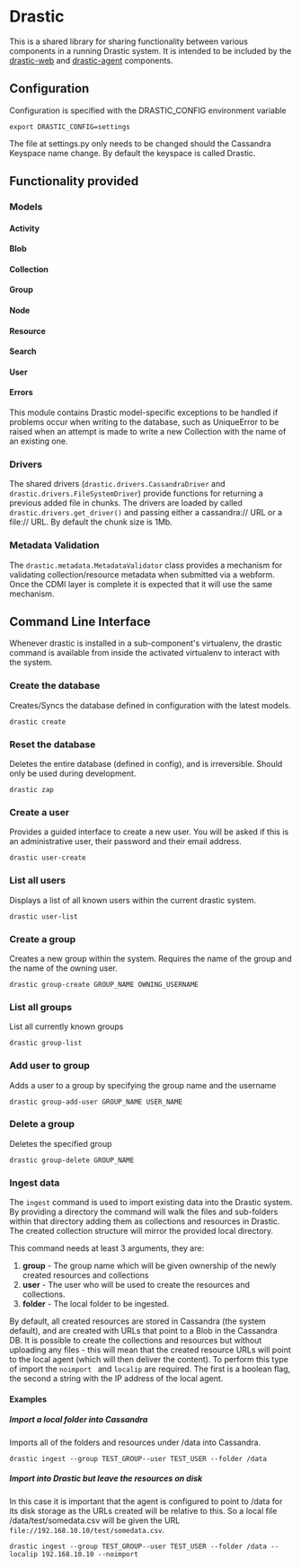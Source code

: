 # Drastic

This is a shared library for sharing functionality between various components in a running Drastic system.  It is intended to be included by the [drastic-web](https://bitbucket.org/archivea/drastic-web) and [drastic-agent](https://bitbucket.org/archivea/drastic-agent) components.

## Configuration

Configuration is specified with the DRASTIC_CONFIG environment variable

```
export DRASTIC_CONFIG=settings
```

The file at settings.py only needs to be changed should the Cassandra Keyspace name change.  By default the keyspace is called Drastic.


## Functionality provided

### Models

#### Activity
#### Blob
#### Collection
#### Group
#### Node
#### Resource
#### Search
#### User

#### Errors

This module contains Drastic model-specific exceptions to be handled if problems
occur when writing to the database, such as UniqueError to be raised when an
attempt is made to write a new Collection with the name of an existing one.


### Drivers

The shared drivers (```drastic.drivers.CassandraDriver``` and ```drastic.drivers.FileSystemDriver```) provide functions for returning a previous added file in chunks.  The drivers are loaded by called ```drastic.drivers.get_driver()``` and passing either a cassandra:// URL or a file:// URL. By default the chunk size is 1Mb.


### Metadata Validation

The ```drastic.metadata.MetadataValidator``` class provides a mechanism for validating collection/resource metadata when submitted via a webform.  Once the CDMI layer is complete it is expected that it will use the same mechanism.


## Command Line Interface

Whenever drastic is installed in a sub-component's virtualenv, the drastic command is available from inside the activated virtualenv to interact with the system.  

### Create the database

Creates/Syncs the database defined in configuration with the latest models.  

```
drastic create
```


### Reset the database

Deletes the entire database (defined in config), and is irreversible.  Should only be used during development.

```
drastic zap
```

### Create a user

Provides a guided interface to create a new user. You will be asked if this is an administrative user, their password and their email address.  

```
drastic user-create
```


### List all users

Displays a list of all known users within the current drastic system.

```
drastic user-list
```

### Create a group

Creates a new group within the system. Requires the name of the group and the name of the owning user.

```
drastic group-create GROUP_NAME OWNING_USERNAME
```


### List all groups

List all currently known groups

```
drastic group-list
```


### Add user to group

Adds a user to a group by specifying the group name and the username

```
drastic group-add-user GROUP_NAME USER_NAME
```


### Delete a group

Deletes the specified group

```
drastic group-delete GROUP_NAME
```

### Ingest data

The ```ingest``` command is used to import existing data into the Drastic system.  By providing a directory the command will walk the files and sub-folders within that directory adding them as collections and resources in Drastic.  The created collection structure will mirror the provided local directory.

This command needs at least 3 arguments, they are:

1. **group** - The group name which will be given ownership of the newly created resources and collections
2. **user** - The user who will be used to create the resources and collections.
3. **folder** - The local folder to be ingested.

By default, all created resources are stored in Cassandra (the system default), and are created with URLs that point to a Blob in the Cassandra DB.  It is possible to create the collections and resources but without uploading any files - this will mean that the created resource URLs will point to the local agent (which will then deliver the content).  To perform this type of import the ```noimport ``` and ```localip``` are required.  The first is a boolean flag, the second a string with the IP address of the local agent.

#### Examples

##### Import a local folder into Cassandra

Imports all of the folders and resources under /data into Cassandra.
```
drastic ingest --group TEST_GROUP--user TEST_USER --folder /data
```

##### Import into Drastic but leave the resources on disk

In this case it is important that the agent is configured to point to /data for its disk storage as the URLs created will be relative to this. So a local file /data/test/somedata.csv will be given the URL ```file://192.168.10.10/test/somedata.csv```.
```
drastic ingest --group TEST_GROUP--user TEST_USER --folder /data --localip 192.168.10.10 --noimport
```
